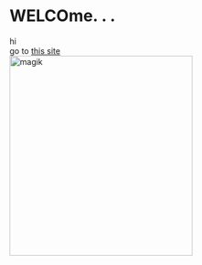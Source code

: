 # WELCOme. . .
hi <br>
go to [this site](https://furple.art) <br>
<img width="320" height="350" alt="magik" src="https://github.com/user-attachments/assets/7d9ea398-9f22-402b-ac40-ef0dcb94a203" />
